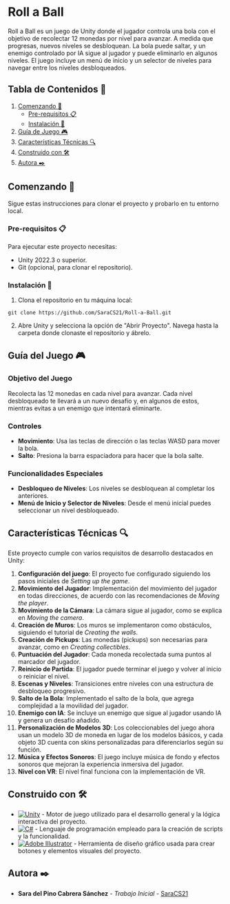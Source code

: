 # Roll a Ball

Roll a Ball es un juego de Unity donde el jugador controla una bola con el objetivo de recolectar 12 monedas por nivel para avanzar. A medida que progresas, nuevos niveles se desbloquean. La bola puede saltar, y un enemigo controlado por IA sigue al jugador y puede eliminarlo en algunos niveles. El juego incluye un menú de inicio y un selector de niveles para navegar entre los niveles desbloqueados.

## Tabla de Contenidos 📑

1. [Comenzando 🚀](#comenzando)
    - [Pre-requisitos 📋](#pre-requisitos)
    - [Instalación 🔧](#instalación)
2. [Guía de Juego 🎮](#guia)
3. [Características Técnicas 🔍](#caracteristicas)
4. [Construido con 🛠️](#construido)
5. [Autora ✒️](#autora)

<a id="comenzando"></a>
## Comenzando 🚀

Sigue estas instrucciones para clonar el proyecto y probarlo en tu entorno local.

<a id="pre-requisitos"></a>
### Pre-requisitos 📋

Para ejecutar este proyecto necesitas:

- Unity 2022.3 o superior.
- Git (opcional, para clonar el repositorio).

<a id="instalacion"></a>
### Instalación 🔧

1. Clona el repositorio en tu máquina local:

```
git clone https://github.com/SaraCS21/Roll-a-Ball.git
```

2. Abre Unity y selecciona la opción de "Abrir Proyecto". Navega hasta la carpeta donde clonaste el repositorio y ábrelo.

<a id="guia"></a>
## Guía del Juego 🎮

### Objetivo del Juego

Recolecta las 12 monedas en cada nivel para avanzar. Cada nivel desbloqueado te llevará a un nuevo desafío y, en algunos de estos, mientras evitas a un enemigo que intentará eliminarte.

### Controles

- **Movimiento**: Usa las teclas de dirección o las teclas WASD para mover la bola.
- **Salto**: Presiona la barra espaciadora para hacer que la bola salte.

### Funcionalidades Especiales

- **Desbloqueo de Niveles**: Los niveles se desbloquean al completar los anteriores.
- **Menú de Inicio y Selector de Niveles**: Desde el menú inicial puedes seleccionar un nivel desbloqueado.

<a id="caracteristicas"></a>
## Características Técnicas 🔍

Este proyecto cumple con varios requisitos de desarrollo destacados en Unity:

1. **Configuración del juego**: El proyecto fue configurado siguiendo los pasos iniciales de *Setting up the game*.
2. **Movimiento del Jugador**: Implementación del movimiento del jugador en todas direcciones, de acuerdo con las recomendaciones de *Moving the player*.
3. **Movimiento de la Cámara**: La cámara sigue al jugador, como se explica en *Moving the camera*.
4. **Creación de Muros**: Los muros se implementaron como obstáculos, siguiendo el tutorial de *Creating the walls*.
5. **Creación de Pickups**: Las monedas (pickups) son necesarias para avanzar, como en *Creating collectibles*.
6. **Puntuación del Jugador**: Cada moneda recolectada suma puntos al marcador del jugador.
7. **Reinicio de Partida**: El jugador puede terminar el juego y volver al inicio o reiniciar el nivel.
8. **Escenas y Niveles**: Transiciones entre niveles con una estructura de desbloqueo progresivo.
9. **Salto de la Bola**: Implementado el salto de la bola, que agrega complejidad a la movilidad del jugador.
10. **Enemigo con IA**: Se incluye un enemigo que sigue al jugador usando IA y genera un desafío añadido.
11. **Personalización de Modelos 3D**: Los coleccionables del juego ahora usan un modelo 3D de moneda en lugar de los modelos básicos, y cada objeto 3D cuenta con skins personalizadas para diferenciarlos según su función.
12. **Música y Efectos Sonoros**: El juego incluye música de fondo y efectos sonoros que mejoran la experiencia inmersiva del jugador.
13. **Nivel con VR**: El nivel final funciona con la implementación de VR.

<a id="construido"></a>
## Construido con 🛠️

* [![Unity](https://img.shields.io/badge/unity-%23000000.svg?style=for-the-badge&logo=unity&logoColor=white)](https://unity.com/es) - Motor de juego utilizado para el desarrollo general y la lógica interactiva del proyecto.
* [![C#](https://img.shields.io/badge/c%23-%23239120.svg?style=for-the-badge&logo=csharp&logoColor=white)](https://learn.microsoft.com/es-es/dotnet/csharp/) - Lenguaje de programación empleado para la creación de scripts y la funcionalidad.
* [![Adobe Illustrator](https://img.shields.io/badge/adobe%20illustrator-%23FF9A00.svg?style=for-the-badge&logo=adobe%20illustrator&logoColor=white)](https://www.adobe.com/es/products/illustrator.html) - Herramienta de diseño gráfico usada para crear botones y elementos visuales del proyecto.

<a id="autora"></a>
## Autora ✒️

* **Sara del Pino Cabrera Sánchez** - *Trabajo Inicial* - [SaraCS21](https://github.com/SaraCS21)
